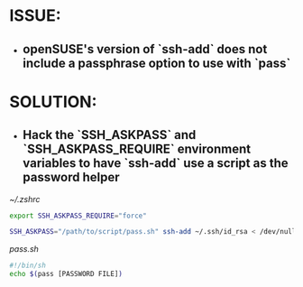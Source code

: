 # ISSUE:
- ## openSUSE's version of \`ssh-add\` does not include a passphrase option to use with \`pass\`


# SOLUTION:
- ## Hack the \`SSH_ASKPASS\` and \`SSH_ASKPASS_REQUIRE\` environment variables to have \`ssh-add\` use a script as the password helper

*~/.zshrc*
```bash
export SSH_ASKPASS_REQUIRE="force"

SSH_ASKPASS="/path/to/script/pass.sh" ssh-add ~/.ssh/id_rsa < /dev/null
```

*pass.sh*
```bash
#!/bin/sh
echo $(pass [PASSWORD FILE])
```
